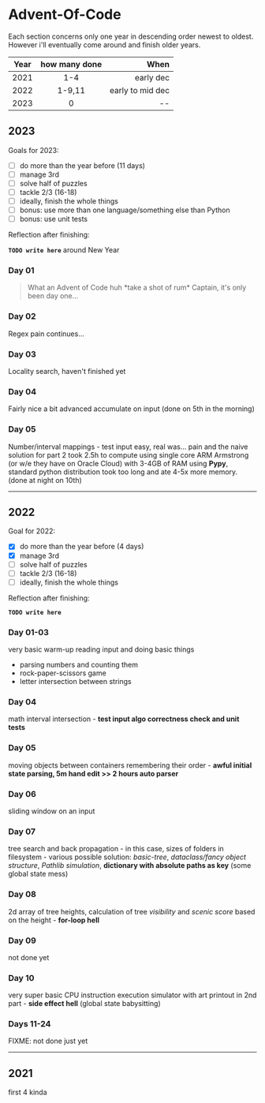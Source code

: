 # Advent-Of-Code

Each section concerns only one year in descending order newest to oldest.
However i'll eventually come around and finish older years.

| Year | how many done |  When |
|:----:|:-------------:|------:|
| 2021 | 1-4           | early dec |
| 2022 | 1-9,11        | early to mid dec |
| 2023 | 0             | -- |

## 2023

Goals for 2023:

- [ ] do more than the year before (11 days)
- [ ] manage 3rd
- [ ] solve half of puzzles
- [ ] tackle 2/3 (16-18)
- [ ] ideally, finish the whole things
- [ ] bonus: use more than one language/something else than Python
- [ ] bonus: use unit tests

Reflection after finishing:

**`TODO write here`** around New Year

### Day 01

>What an Advent of Code huh \*take a shot of rum\*
>Captain, it's only been day one...

### Day 02

Regex pain continues...

### Day 03

Locality search, haven't finished yet

### Day 04

Fairly nice a bit advanced accumulate on input (done on 5th in the morning)

### Day 05

Number/interval mappings - test input easy, real was... pain and the naive solution
for part 2 took 2.5h to compute using single core ARM Armstrong (or w/e they have on Oracle Cloud)
with 3-4GB of RAM using **Pypy**, standard python distribution took too long and ate 4-5x more memory.
(done at night on 10th)

---

## 2022

Goal for 2022:

- [x] do more than the year before (4 days)
- [x] manage 3rd
- [ ] solve half of puzzles
- [ ] tackle 2/3 (16-18)
- [ ] ideally, finish the whole things

Reflection after finishing:

**`TODO write here`**

### Day 01-03

very basic warm-up reading input and doing basic things

- parsing numbers and counting them
- rock-paper-scissors game
- letter intersection between strings

### Day 04

math interval intersection - **test input algo correctness check and unit tests**

### Day 05

moving objects between containers remembering their order - **awful initial state parsing, 5m hand edit >> 2 hours auto parser**

### Day 06

sliding window on an input

### Day 07

tree search and back propagation - in this case, sizes of folders in filesystem - various possible solution: *basic-tree*, *dataclass/fancy object structure*, *Pathlib simulation*, **dictionary with absolute paths as key** (some global state mess)

### Day 08

2d array of tree heights, calculation of tree *visibility* and *scenic score* based on the height - **for-loop hell**

### Day 09

not done yet

### Day 10

very super basic CPU instruction execution simulator with art printout in 2nd part - **side effect hell** (global state babysitting)

### Days 11-24

FIXME: not done just yet

---

## 2021

first 4 kinda
